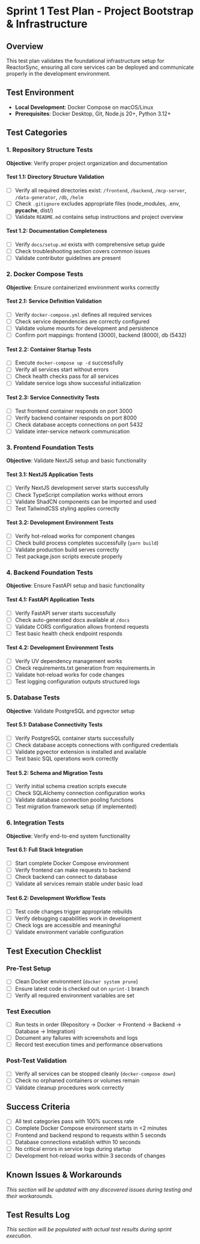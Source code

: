 # Sprint 1 Test Plan - Project Bootstrap & Infrastructure

## Overview
This test plan validates the foundational infrastructure setup for ReactorSync, ensuring all core services can be deployed and communicate properly in the development environment.

## Test Environment
- **Local Development**: Docker Compose on macOS/Linux
- **Prerequisites**: Docker Desktop, Git, Node.js 20+, Python 3.12+

## Test Categories

### 1. Repository Structure Tests
**Objective**: Verify proper project organization and documentation

#### Test 1.1: Directory Structure Validation
- [ ] Verify all required directories exist: `/frontend`, `/backend`, `/mcp-server`, `/data-generator`, `/db`, `/helm`
- [ ] Check `.gitignore` excludes appropriate files (node_modules, .env, __pycache__, dist/)
- [ ] Validate `README.md` contains setup instructions and project overview

#### Test 1.2: Documentation Completeness  
- [ ] Verify `docs/setup.md` exists with comprehensive setup guide
- [ ] Check troubleshooting section covers common issues
- [ ] Validate contributor guidelines are present

### 2. Docker Compose Tests
**Objective**: Ensure containerized environment works correctly

#### Test 2.1: Service Definition Validation
- [ ] Verify `docker-compose.yml` defines all required services
- [ ] Check service dependencies are correctly configured
- [ ] Validate volume mounts for development and persistence
- [ ] Confirm port mappings: frontend (3000), backend (8000), db (5432)

#### Test 2.2: Container Startup Tests
- [ ] Execute `docker-compose up -d` successfully
- [ ] Verify all services start without errors
- [ ] Check health checks pass for all services
- [ ] Validate service logs show successful initialization

#### Test 2.3: Service Connectivity Tests
- [ ] Test frontend container responds on port 3000
- [ ] Verify backend container responds on port 8000
- [ ] Check database accepts connections on port 5432
- [ ] Validate inter-service network communication

### 3. Frontend Foundation Tests
**Objective**: Validate NextJS setup and basic functionality

#### Test 3.1: NextJS Application Tests
- [ ] Verify NextJS development server starts successfully
- [ ] Check TypeScript compilation works without errors
- [ ] Validate ShadCN components can be imported and used
- [ ] Test TailwindCSS styling applies correctly

#### Test 3.2: Development Environment Tests
- [ ] Verify hot-reload works for component changes
- [ ] Check build process completes successfully (`yarn build`)
- [ ] Validate production build serves correctly
- [ ] Test package.json scripts execute properly

### 4. Backend Foundation Tests  
**Objective**: Ensure FastAPI setup and basic functionality

#### Test 4.1: FastAPI Application Tests
- [ ] Verify FastAPI server starts successfully
- [ ] Check auto-generated docs available at `/docs`
- [ ] Validate CORS configuration allows frontend requests
- [ ] Test basic health check endpoint responds

#### Test 4.2: Development Environment Tests
- [ ] Verify UV dependency management works
- [ ] Check requirements.txt generation from requirements.in
- [ ] Validate hot-reload works for code changes
- [ ] Test logging configuration outputs structured logs

### 5. Database Tests
**Objective**: Validate PostgreSQL and pgvector setup

#### Test 5.1: Database Connectivity Tests
- [ ] Verify PostgreSQL container starts successfully
- [ ] Check database accepts connections with configured credentials
- [ ] Validate pgvector extension is installed and available
- [ ] Test basic SQL operations work correctly

#### Test 5.2: Schema and Migration Tests
- [ ] Verify initial schema creation scripts execute
- [ ] Check SQLAlchemy connection configuration works
- [ ] Validate database connection pooling functions
- [ ] Test migration framework setup (if implemented)

### 6. Integration Tests
**Objective**: Verify end-to-end system functionality

#### Test 6.1: Full Stack Integration
- [ ] Start complete Docker Compose environment
- [ ] Verify frontend can make requests to backend
- [ ] Check backend can connect to database
- [ ] Validate all services remain stable under basic load

#### Test 6.2: Development Workflow Tests
- [ ] Test code changes trigger appropriate rebuilds
- [ ] Verify debugging capabilities work in development
- [ ] Check logs are accessible and meaningful
- [ ] Validate environment variable configuration

## Test Execution Checklist

### Pre-Test Setup
- [ ] Clean Docker environment (`docker system prune`)
- [ ] Ensure latest code is checked out on `sprint-1` branch
- [ ] Verify all required environment variables are set

### Test Execution
- [ ] Run tests in order (Repository → Docker → Frontend → Backend → Database → Integration)
- [ ] Document any failures with screenshots and logs
- [ ] Record test execution times and performance observations

### Post-Test Validation
- [ ] Verify all services can be stopped cleanly (`docker-compose down`)
- [ ] Check no orphaned containers or volumes remain
- [ ] Validate cleanup procedures work correctly

## Success Criteria
- [ ] All test categories pass with 100% success rate
- [ ] Complete Docker Compose environment starts in <2 minutes
- [ ] Frontend and backend respond to requests within 5 seconds
- [ ] Database connections establish within 10 seconds
- [ ] No critical errors in service logs during startup
- [ ] Development hot-reload works within 3 seconds of changes

## Known Issues & Workarounds
*This section will be updated with any discovered issues during testing and their workarounds.*

## Test Results Log
*This section will be populated with actual test results during sprint execution.*
